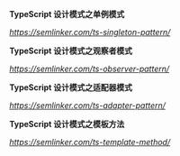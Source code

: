 **TypeScript 设计模式之单例模式**

*https://semlinker.com/ts-singleton-pattern/*



**TypeScript 设计模式之观察者模式**

*https://semlinker.com/ts-observer-pattern/*



**TypeScript 设计模式之适配器模式**

*https://semlinker.com/ts-adapter-pattern/*



**TypeScript 设计模式之模板方法**

*https://semlinker.com/ts-template-method/*